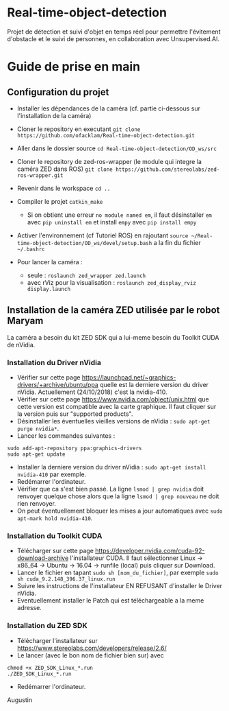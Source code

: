 # Real-time-object-detection
Projet de détection et suivi d'objet en temps réel pour permettre l'évitement d'obstacle et le suivi de personnes, en collaboration avec Unsupervised.AI.

# Guide de prise en main

## Configuration du projet

- Installer les dépendances de la caméra (cf. partie ci-dessous sur l'installation de la caméra)
- Cloner le repository en executant `git clone https://github.com/ofacklam/Real-time-object-detection.git`
- Aller dans le dossier source `cd Real-time-object-detection/OD_ws/src`
- Cloner le repository de zed-ros-wrapper (le module qui integre la caméra ZED dans ROS) `git clone https://github.com/stereolabs/zed-ros-wrapper.git`
- Revenir dans le workspace `cd ..`
- Compiler le projet `catkin_make`
	- Si on obtient une erreur `no module named em`, il faut désinstaller `em` avec `pip uninstall em` et install `empy` avec `pip install empy`
- Activer l'environnement (cf Tutoriel ROS) en rajoutant `source ~/Real-time-object-detection/OD_ws/devel/setup.bash` a la fin du fichier `~/.bashrc`

- Pour lancer la caméra : 
	- seule : `roslaunch zed_wrapper zed.launch`
	- avec rViz pour la visualisation : `roslaunch zed_display_rviz display.launch`


## Installation de la caméra ZED utilisée par le robot Maryam

La caméra a besoin du kit ZED SDK qui a lui-meme besoin du Toolkit CUDA de nVidia.

### Installation du Driver nVidia

- Vérifier sur cette page https://launchpad.net/~graphics-drivers/+archive/ubuntu/ppa quelle est la derniere version du driver nVidia. Actuellement (24/10/2018) c'est la nvidia-410.
- Vérifier sur cette page https://www.nvidia.com/object/unix.html que cette version est compatible avec la carte graphique. Il faut cliquer sur la version puis sur "supported products". 
- Désinstaller les éventuelles vieilles versions de nVidia : `sudo apt-get purge nvidia*`.
- Lancer les commandes suivantes :
```
sudo add-apt-repository ppa:graphics-drivers
sudo apt-get update
```
- Installer la derniere version du driver nVidia : `sudo apt-get install nvidia-410` par exemple.
- Redémarrer l'ordinateur.
- Vérifier que ca s'est bien passé. La ligne `lsmod | grep nvidia` doit renvoyer quelque chose alors que la ligne `lsmod | grep nouveau` ne doit rien renvoyer.
- On peut éventuellement bloquer les mises a jour automatiques avec `sudo apt-mark hold nvidia-410`.

### Installation du Toolkit CUDA

- Télécharger sur cette page https://developer.nvidia.com/cuda-92-download-archive l'installateur CUDA. Il faut sélectionner Linux -> x86_64 -> Ubuntu -> 16.04 -> runfile (local) puis cliquer sur Download. 
- Lancer le fichier en tapant `sudo sh [nom_du_fichier]`, par exemple `sudo sh cuda_9.2.148_396.37_linux.run`
- Suivre les instructions de l'installateur EN REFUSANT d'installer le Driver nVidia.
- Eventuellement installer le Patch qui est téléchargeable a la meme adresse.

### Installation du ZED SDK

- Télécharger l'installateur sur https://www.stereolabs.com/developers/release/2.6/
- Le lancer (avec le bon nom de fichier bien sur) avec 
```
chmod +x ZED_SDK_Linux_*.run 
./ZED_SDK_Linux_*.run
```
- Redémarrer l'ordinateur.

Augustin
